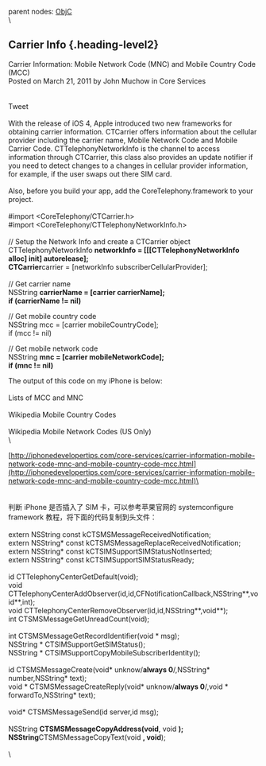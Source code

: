 parent nodes: [ObjC](ObjC.html)\
\

Carrier Info {.heading-level2}
------------

Carrier Information: Mobile Network Code (MNC) and Mobile Country Code
(MCC)\
 Posted on March 21, 2011 by John Muchow in Core Services\
 \
 \
 Tweet\
 \
 With the release of iOS 4, Apple introduced two new frameworks for
obtaining carrier information. CTCarrier offers information about the
cellular provider including the carrier name, Mobile Network Code and
Mobile Carrier Code. CTTelephonyNetworkInfo is the channel to access
information through CTCarrier, this class also provides an update
notifier if you need to detect changes to a changes in cellular provider
information, for example, if the user swaps out there SIM card.\
 \
 Also, before you build your app, add the CoreTelephony.framework to
your project.\
 \
 \#import \<CoreTelephony/CTCarrier.h\>\
 \#import \<CoreTelephony/CTTelephonyNetworkInfo.h\>\
 \
 // Setup the Network Info and create a CTCarrier object\
 CTTelephonyNetworkInfo **networkInfo = [[[CTTelephonyNetworkInfo alloc]
init] autorelease];\
 CTCarrier**carrier = [networkInfo subscriberCellularProvider];\
 \
 // Get carrier name\
 NSString **carrierName = [carrier carrierName];\
 if (carrierName != nil)**

// Get mobile country code\
 NSString mcc = [carrier mobileCountryCode];\
 if (mcc != nil)

// Get mobile network code\
 NSString **mnc = [carrier mobileNetworkCode];\
 if (mnc != nil)**

The output of this code on my iPhone is below:\
 \
 Lists of MCC and MNC\
 \
 Wikipedia Mobile Country Codes\
 \
 Wikipedia Mobile Network Codes (US Only)\
 \

[http://iphonedevelopertips.com/core-services/carrier-information-mobile-network-code-mnc-and-mobile-country-code-mcc.html](http://iphonedevelopertips.com/core-services/carrier-information-mobile-network-code-mnc-and-mobile-country-code-mcc.html)\
 \
 \
 \
 判断 iPhone 是否插入了 SIM 卡，可以参考苹果官网的 systemconfigure
framework 教程，将下面的代码复制到头文件：\
 \
 extern NSString const kCTSMSMessageReceivedNotification;\
 extern NSString\* const kCTSMSMessageReplaceReceivedNotification;\
 extern NSString\* const kCTSIMSupportSIMStatusNotInserted;\
 extern NSString\* const kCTSIMSupportSIMStatusReady; \
 \
 id CTTelephonyCenterGetDefault(void);\
 void
CTTelephonyCenterAddObserver(id,id,CFNotificationCallback,NSString**,void**,int);\
 void CTTelephonyCenterRemoveObserver(id,id,NSString**,void**);\
 int CTSMSMessageGetUnreadCount(void); \
 \
 int CTSMSMessageGetRecordIdentifier(void \* msg);\
 NSString \* CTSIMSupportGetSIMStatus(); \
 NSString \* CTSIMSupportCopyMobileSubscriberIdentity(); \
 \
 id CTSMSMessageCreate(void\* unknow/**always 0**/,NSString\*
number,NSString\* text);\
 void \* CTSMSMessageCreateReply(void\* unknow/**always 0**/,void \*
forwardTo,NSString\* text); \
 \
 void\* CTSMSMessageSend(id server,id msg); \
 \
 NSString **CTSMSMessageCopyAddress(void**, void **);\
 NSString**CTSMSMessageCopyText(void **, void**);\
 \
 \


